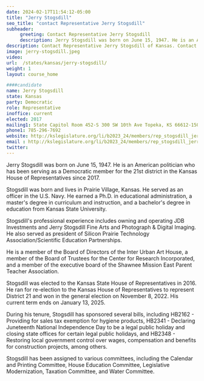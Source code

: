 ```yaml
---
date: 2024-02-17T11:54:12-05:00
title: "Jerry Stogsdill"
seo_title: "contact Representative Jerry Stogsdill"
subheader:
     greeting: Contact Representative Jerry Stogsdill
     description: Jerry Stogsdill was born on June 15, 1947. He is an American politician who has been serving as a Democratic member for the 21st district in the Kansas House of Representatives since 2017.
description: Contact Representative Jerry Stogsdill of Kansas. Contact information for Jerry Stogsdill includes email address, phone number, and mailing address.
image: jerry-stogsdill.jpeg
video:
url:  /states/kansas/jerry-stogsdill/
weight: 1
layout: course_home

####candidate
name: Jerry Stogsdill
state: Kansas
party: Democratic
role: Representative
inoffice: current
elected: 2017
mailing1: State Capitol Room 452-S 300 SW 10th Ave Topeka, KS 66612-1504
phone1: 785-296-7692
website: http://kslegislature.org/li/b2023_24/members/rep_stogsdill_jerry_1/
email : http://kslegislature.org/li/b2023_24/members/rep_stogsdill_jerry_1/
twitter:
---
```


Jerry Stogsdill was born on June 15, 1947. He is an American politician who has been serving as a Democratic member for the 21st district in the Kansas House of Representatives since 2017.

Stogsdill was born and lives in Prairie Village, Kansas. He served as an officer in the U.S. Navy. He earned a Ph.D. in educational administration, a master's degree in curriculum and instruction, and a bachelor's degree in education from Kansas State University.

Stogsdill's professional experience includes owning and operating JDB Investments and Jerry Stogsdill Fine Arts and Photograph & Digital Imaging. He also served as president of Silicon Prairie Technology Association/Scientific Education Partnerships.

He is a member of the Board of Directors of the Inter Urban Art House, a member of the Board of Trustees for the Center for Research Incorporated, and a member of the executive board of the Shawnee Mission East Parent Teacher Association.

Stogsdill was elected to the Kansas State House of Representatives in 2016. He ran for re-election to the Kansas House of Representatives to represent District 21 and won in the general election on November 8, 2022. His current term ends on January 13, 2025.

During his tenure, Stogsdill has sponsored several bills, including HB2162 - Providing for sales tax exemption for hygiene products, HB2341 - Declaring Juneteenth National Independence Day to be a legal public holiday and closing state offices for certain legal public holidays, and HB2348 - Restoring local government control over wages, compensation and benefits for construction projects, among others.

Stogsdill has been assigned to various committees, including the Calendar and Printing Committee, House Education Committee, Legislative Modernization, Taxation Committee, and Water Committee.
